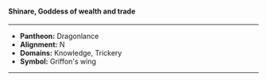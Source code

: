 #### Shinare, Goddess of wealth and trade
___

- **Pantheon:** Dragonlance
- **Alignment:** N
- **Domains:** Knowledge, Trickery
- **Symbol:** Griffon's wing
___
